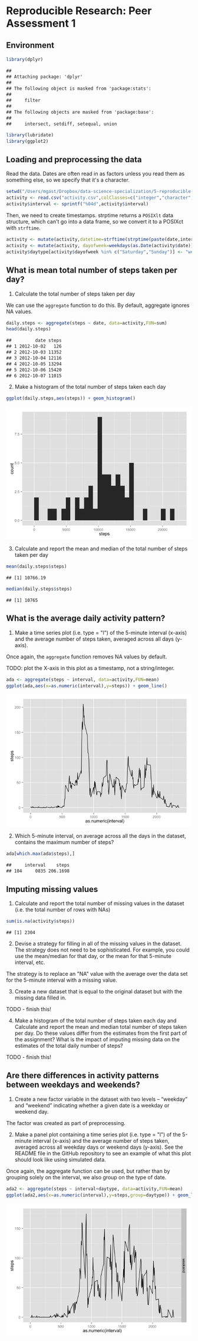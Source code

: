 # Reproducible Research: Peer Assessment 1

## Environment


```r
library(dplyr)
```

```
## 
## Attaching package: 'dplyr'
## 
## The following object is masked from 'package:stats':
## 
##     filter
## 
## The following objects are masked from 'package:base':
## 
##     intersect, setdiff, setequal, union
```

```r
library(lubridate)
library(ggplot2)
```

## Loading and preprocessing the data

Read the data.  Dates are often read in as factors unless you read
them as something else, so we specify that it's a character.


```r
setwd("/Users/mgast/Dropbox/data-science-specialization/5-reproducible-research/RepData_PeerAssessment1")
activity <- read.csv("activity.csv",colClasses=c("integer","character","integer"))
activity$interval <- sprintf("%04d",activity$interval)
```

Then, we need to create timestamps.  strptime returns a `POSIXlt` data structure, which can't go into a data frame, so we convert it to a POSIXct with `strftime`.


```r
activity <- mutate(activity,datetime=strftime(strptime(paste(date,interval), format="%Y-%m-%d %H%M")))
activity <- mutate(activity, dayofweek=weekdays(as.Date(activity$date)))
activity$daytype[activity$dayofweek %in% c("Saturday","Sunday")] <- "weekend"
```

## What is mean total number of steps taken per day?

1. Calculate the total number of steps taken per day

We can use the `aggregate` function to do this.  By default, aggregate ignores NA values.


```r
daily.steps <- aggregate(steps ~ date, data=activity,FUN=sum)
head(daily.steps)
```

```
##         date steps
## 1 2012-10-02   126
## 2 2012-10-03 11352
## 3 2012-10-04 12116
## 4 2012-10-05 13294
## 5 2012-10-06 15420
## 6 2012-10-07 11015
```

2.  Make a histogram of the total number of steps taken each day


```r
ggplot(daily.steps,aes(steps)) + geom_histogram()
```

![](PA1_template_files/figure-html/unnamed-chunk-5-1.png) 

3. Calculate and report the mean and median of the total number of steps taken per day


```r
mean(daily.steps$steps)
```

```
## [1] 10766.19
```

```r
median(daily.steps$steps)
```

```
## [1] 10765
```

## What is the average daily activity pattern?

1. Make a time series plot (i.e. type = "l") of the 5-minute interval (x-axis) and the average number of steps taken, averaged across all days (y-axis).

Once again, the `aggregate` function removes NA values by default.

TODO: plot the X-axis in this plot as a timestamp, not a string/integer.


```r
ada <- aggregate(steps ~ interval, data=activity,FUN=mean)
ggplot(ada,aes(x=as.numeric(interval),y=steps)) + geom_line()
```

![](PA1_template_files/figure-html/unnamed-chunk-7-1.png) 

2. Which 5-minute interval, on average across all the days in the dataset, contains the maximum number of steps?


```r
ada[which.max(ada$steps),]
```

```
##     interval    steps
## 104     0835 206.1698
```

## Imputing missing values

1. Calculate and report the total number of missing values in the dataset (i.e. the total number of rows with NAs)


```r
sum(is.na(activity$steps))
```

```
## [1] 2304
```

2.  Devise a strategy for filling in all of the missing values in the dataset. The strategy does not need to be sophisticated. For example, you could use the mean/median for that day, or the mean for that 5-minute interval, etc.

The strategy is to replace an "NA" value with the average over the data set for the 5-minute interval with a missing value.

3.  Create a new dataset that is equal to the original dataset but with the missing data filled in.

TODO - finish this!

4.  Make a histogram of the total number of steps taken each day and Calculate and report the mean and median total number of steps taken per day. Do these values differ from the estimates from the first part of the assignment? What is the impact of imputing missing data on the estimates of the total daily number of steps?

TODO - finish this!

## Are there differences in activity patterns between weekdays and weekends?

1. Create a new factor variable in the dataset with two levels – “weekday” and “weekend” indicating whether a given date is a weekday or weekend day.

The factor was created as part of preprocessing.

2.  Make a panel plot containing a time series plot (i.e. type = "l") of the 5-minute interval (x-axis) and the average number of steps taken, averaged across all weekday days or weekend days (y-axis). See the README file in the GitHub repository to see an example of what this plot should look like using simulated data.

Once again, the aggregate function can be used, but rather than by grouping solely on the interval, we also group on the type of date.


```r
ada2 <- aggregate(steps ~ interval+daytype, data=activity,FUN=mean)
ggplot(ada2,aes(x=as.numeric(interval),y=steps,group=daytype)) + geom_line() + facet_grid(daytype ~ .)
```

![](PA1_template_files/figure-html/unnamed-chunk-10-1.png) 
